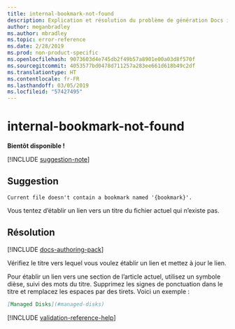 ```yaml
---
title: internal-bookmark-not-found
description: Explication et résolution du problème de génération Docs internal-bookmark-not-found
author: meganbradley
ms.author: mbradley
ms.topic: error-reference
ms.date: 2/28/2019
ms.prod: non-product-specific
ms.openlocfilehash: 9073603d4e745db2f49b57a8901e00a03d8f570f
ms.sourcegitcommit: 4053577bd0478d711257a283ee661d618b49c2df
ms.translationtype: HT
ms.contentlocale: fr-FR
ms.lasthandoff: 03/05/2019
ms.locfileid: "57427495"
---
```

# <a name="internal-bookmark-not-found"></a>internal-bookmark-not-found

**Bientôt disponible !**

[!INCLUDE [suggestion-note](includes/suggestion-note.md)]

## <a name="suggestion"></a>Suggestion

`Current file doesn't contain a bookmark named '{bookmark}'.`

Vous tentez d’établir un lien vers un titre du fichier actuel qui n’existe pas.

## <a name="resolution"></a>Résolution

[!INCLUDE [docs-authoring-pack](includes/docs-authoring-pack.md)]

Vérifiez le titre vers lequel vous voulez établir un lien et mettez à jour le lien.

Pour établir un lien vers une section de l’article actuel, utilisez un symbole dièse, suivi des mots du titre. Supprimez les signes de ponctuation dans le titre et remplacez les espaces par des tirets. Voici un exemple :

```markdown
[Managed Disks](#managed-disks)
```

<!--make sure to add this file to your includes folder and verify the path-->
[!INCLUDE [validation-reference-help](includes/validation-reference-help.md)]
